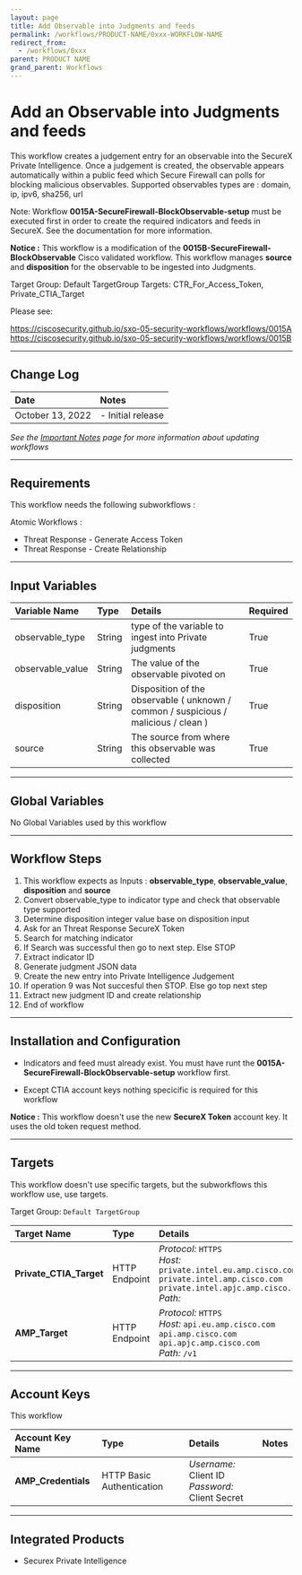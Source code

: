 ```yaml
---
layout: page
title: Add Observable into Judgments and feeds
permalink: /workflows/PRODUCT-NAME/0xxx-WORKFLOW-NAME
redirect_from:
  - /workflows/0xxx
parent: PRODUCT NAME
grand_parent: Workflows
---
```


# Add an Observable into Judgments and feeds

This workflow creates  a judgement entry for an observable into the SecureX Private Intelligence. Once a judgement is created, the observable appears automatically within a public feed which Secure Firewall can polls for blocking malicious observables. Supported observables types are : domain, ip, ipv6, sha256, url

Note: Workflow **0015A-SecureFirewall-BlockObservable-setup** must be executed first in order to create the required indicators and feeds in SecureX. See the documentation for more information.

**Notice :** This workflow is a modification of the **0015B-SecureFirewall-BlockObservable** Cisco validated workflow. This workflow manages **source** and **disposition** for the observable to be ingested into Judgments.

Target Group: Default TargetGroup
Targets: CTR_For_Access_Token, Private_CTIA_Target

Please see: 

https://ciscosecurity.github.io/sxo-05-security-workflows/workflows/0015A
https://ciscosecurity.github.io/sxo-05-security-workflows/workflows/0015B

---

## Change Log

| Date | Notes |
|:-----|:------|
| October 13, 2022 | - Initial release |

_See the [Important Notes](/sxo-05-security-workflows/notes) page for more information about updating workflows_

---

## Requirements

This workflow needs the following subworkflows :

Atomic Workflows :

- Threat Response - Generate Access Token
- Threat Response - Create Relationship
--- 
## Input Variables 


| Variable Name | Type | Details | Required |
|:------------|:-----|:--------|:-----------|
| observable_type | String | type of the variable to ingest into Private judgments | True |
| observable_value | String | The value of the observable pivoted on | True |
| disposition | String | Disposition of the observable ( unknown / common / suspicious / malicious / clean ) | True |
| source | String | The source from where this observable was collected | True |

---
## Global Variables

No Global Variables used by this workflow

---

## Workflow Steps

1. This workflow expects as Inputs : **observable_type**, **observable_value**, **disposition** and **source**
2. Convert observable_type to indicator type and check that observable type supported
3. Determine disposition integer value base on disposition input
4. Ask for an Threat Response SecureX Token
5. Search for matching indicator
6. If Search was successful then go to next step. Else STOP
7. Extract indicator ID
8. Generate judgment JSON data
9. Create the new entry into Private Intelligence Judgement
10. If operation 9 was Not succesful then STOP. Else go top next step
11. Extract new judgment ID and create relationship
12. End of workflow

---

## Installation and Configuration

- Indicators and feed must already exist. You must have runt the **0015A-SecureFirewall-BlockObservable-setup** workflow first.

- Except CTIA account keys nothing specicific is required for this workflow

**Notice :** This workflow doesn't use the new **SecureX Token** account key. It uses the old token request method.

---

## Targets

This workflow doesn't use specific targets, but the subworkflows this workflow use, use targets.

Target Group: `Default TargetGroup`

| Target Name | Type | Details | Account Keys | Notes |
|:------------|:-----|:--------|:-------------|:------|
| **Private_CTIA_Target** | HTTP Endpoint |  _Protocol:_ `HTTPS`<br />_Host:_ `private.intel.eu.amp.cisco.com`<br />`private.intel.amp.cisco.com`<br />`private.intel.apjc.amp.cisco.com`<br />_Path:_  | No | |
|**AMP_Target**|HTTP Endpoint |  _Protocol:_ `HTTPS`<br />_Host:_ `api.eu.amp.cisco.com`<br />`api.amp.cisco.com`<br />`api.apjc.amp.cisco.com`<br />_Path:_ `/v1`|AMP_Credentials||

---

## Account Keys

This workflow 

| Account Key Name | Type | Details | Notes |
|:-----------------|:-----|:----------|:----|
| **AMP_Credentials** | HTTP Basic Authentication |_Username:_ Client ID<br />_Password:_ Client Secret  | |
---
## Integrated Products

* Securex Private Intelligence
